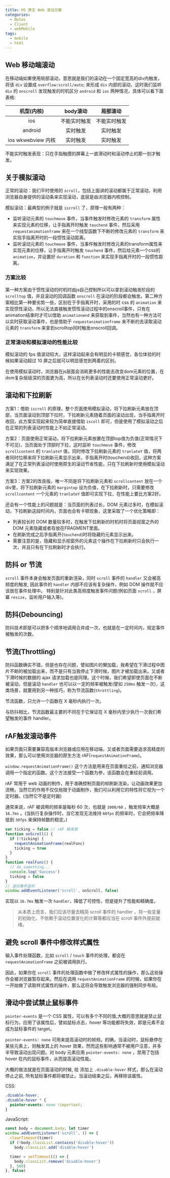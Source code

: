 ```yaml
---
title: H5 原生 Web 滚动方案
categories:
  - Notes
  - Client
  - webMobile
tags:
  - mobile
  - html
---
```


## Web 移动端滚动

在移动端如果使用局部滚动，意思就是我们的滚动在一个固定宽高的div内触发，将该 `div` 设置成 `overflow:scroll/auto`; 来形成 `div` 内部的滚动，这时我们监听 `div` 的 `onscroll` 发现触发的时机区分 `android` 和 `ios` 两种情况，具体可以看下面表格:

|    机型(内核)     |   body滚动   |   局部滚动   |
| :---------------: | :----------: | :----------: |
|        ios        | 不能实时触发 | 不能实时触发 |
|      android      |   实时触发   |   实时触发   |
| ios wkwebview 内核 |   实时触发   |   实时触发   |

不能实时触发表现：只在手指触摸的屏幕上一直滑动时和滚动停止的那一刻才触发。

## 关于模拟滚动

正常的滚动：我们平时使用的 `scroll`，包括上面讲的滚动都属于正常滚动，利用浏览器自身提供的滚动条来实现滚动，底层是由浏览器内核控制。

模拟滚动：最典型的例子就是 `iscroll` 了，原理一般有两种：

- 监听滚动元素的 `touchmove` 事件，当事件触发时修改元素的 `transform` 属性来实现元素的位移，让手指离开时触发 `touchend` 事件，然后采用 `requestanimationframe` 来在一个线型函数下不断的修改元素的 `transform` 来实现手指离开时的一段惯性滚动距离。
- 监听滚动元素的 `touchmove` 事件，当事件触发时修改元素的transform属性来实现元素的位移，让手指离开时触发 `touchend` 事件，然后给元素一个css的 `animation`，并设置好 `duration` 和 `function` 来实现手指离开时的一段惯性距离。

### 方案比较

第一种方案由于惯性滚动的时机时由js自己控制所以可以拿到滚动触发阶段的 `scrolltop` 值，并且滚动的回调函数 `onscroll` 在滚动的阶段都会触发。第二种方案相比第一种要劣势一些，区别在于手指离开时，采用的时 css 的 `animation` 来实现惯性滚动，所以无法直接触发惯性滚动过程中的onscroll事件，只有在animation结束时才可以借助 `animationend` 来获取到事件，当然也有一种方法可以实时获取滚动事件，也是借助于 `requestanimationframe` 来不断的去读取滚动元素的 `transform` 来拿到scrolltop同时触发onscroll回调。

### 正常滚动和模拟滚动的性能比较

模拟滚动的 fps 值波动较大，这样滚动起来会有明显的卡顿感觉，各位体验的时候如果滚动超过 10 屏之后就可以明显感觉到两着的区别。

在使用模拟滚动时，浏览器在js层面会消耗更多的性能去改变dom元素的位置，在dom复杂层级深的页面更为高，所以在长列表滚动时还要使用正常滚动更好。

## 滚动和下拉刷新

方案1：借助 `iscroll` 的原理，整个页面使用模拟滚动，将下拉刷新元素放在顶部，当页面滚动到顶部下拉时，下拉刷新元素随着页面的滚动出现，当手指离开时收回，此方案实现起来较为简单直接借助 `iscoll` 即可，但是使用了模拟滚动之后在正常的列表滚动时性能上不如正常滚动。

方案2：页面使用正常滚动，将下拉刷新元素放置在顶部top值为负值(正常情况下不可见)，当页面处于顶部时下拉，这时监听 `touchmove` 事件，修改 `scrollcontent` 的 `tranlateY` 值，同时修改下拉刷新元素的 `tranlateY` 值，将两者同时位移来将下拉刷新元素显示出来，手指离开时(touchend)收回，这种方案满足了在正常列表滚动时使用原生的滚动节省性能，只在下拉刷新时使用模拟滚动来实现效果。

方案3：方案2的改良版，唯一不同是将下拉刷新元素和 `scrollcontent` 放在一个div里，将下拉刷新元素的 `margintop` 设为负值，在下拉刷新时，只需要修改 `scrollcontent` 一个元素的 `tranlateY` 值即可实现下拉，在性能上要比方案2好。

还会有一个性能上的问题就是：当页面的列表过长，DOM 元素过多时，在模拟滚动，下拉刷新这段时间内，页面也会有卡顿现象，这里采取了一个优化策略即：

- 列表较长时 DOM 数量较多时，在触发下拉刷新的时机时将页面视窗之外的 DOM 元素隐藏或者存放在FRAGMENT里面。
- 在刷新完成之后手指离开(`touchend`)时将隐藏的元素显示出来。
- 需要注意的是，隐藏和显示视窗外的元素这个操作在下拉刷新时只会执行一次，并且只有在下拉刷新时才会执行。

## 防抖 or 节流

`scroll` 事件本身会触发页面的重新渲染，同时 `scroll` 事件的 `handler` 又会被高频度的触发, 因此事件的 `handler` 内部不应该有复杂操作，例如 DOM 操作就不应该放在事件处理中。 特别是针对此类高频度触发事件问题(例如页面 `scroll` ，屏幕 `resize`，监听用户输入等)。

## 防抖(Debouncing)

防抖技术即是可以把多个顺序地调用合并成一次，也就是在一定时间内，规定事件被触发的次数。

## 节流(Throttling)

防抖函数确实不错，但是也存在问题，譬如图片的懒加载，我希望在下滑过程中图片不断的被加载出来，而不是只有当我停止下滑时候，图片才被加载出来。又或者下滑时候的数据的 ajax 请求加载也是同理。这个时候，我们希望即使页面在不断被滚动，但是滚动 `handler` 也可以以一定的频率被触发(譬如 `250ms` 触发一次)，这类场景，就要用到另一种技巧，称为节流函数(`throttling`)。

节流函数，只允许一个函数在 X 毫秒内执行一次。

与防抖相比，节流函数最主要的不同在于它保证在 X 毫秒内至少执行一次我们希望触发的事件 handler。

## rAF触发滚动事件

如果页面只需要兼容高版本浏览器或应用在移动端，又或者页面需要追求高精度的效果，那么可以使用浏览器的原生方法 rAF(`requestAnimationFrame`)。

`window.requestAnimationFrame()` 这个方法是用来在页面重绘之前，通知浏览器调用一个指定的函数。这个方法接受一个函数为参，该函数会在重绘前调用。

rAF 常用于 web 动画的制作，用于准确控制页面的帧刷新渲染，让动画效果更加流畅，当然它的作用不仅仅局限于动画制作，我们可以利用它的特性将它视为一个定时器。(当然它不是定时器)

通常来说，rAF 被调用的频率是每秒 60 次，也就是 `1000/60` ，触发频率大概是 `16.7ms` 。(当执行复杂操作时，当它发现无法维持 `60fps` 的频率时，它会把频率降低到 `30fps` 来保持帧数的稳定。)

```js
var ticking = false // rAF 触发锁
function onScroll() {
  if (!ticking) {
    requestAnimationFrame(realFunc)
    ticking = true
  }
}
function realFunc() {
  // do something...
  console.log('Success')
  ticking = false
}
// 滚动事件监听
window.addEventListener('scroll', onScroll, false)
```

实现以 `16.7ms` 触发一次 `handler`，降低了可控性，但是提升了性能和精确度。

> 从本质上而言，我们应该尽量去精简 scroll 事件的 handler ，将一些变量的初始化、不依赖于滚动位置变化的计算等都应当在 scroll 事件外提前就绪。

## 避免 scroll 事件中修改样式属性

输入事件处理函数，比如 `scroll` / `touch` 事件的处理，都会在 `requestAnimationFrame` 之前被调用执行。

因此，如果你在 `scroll` 事件的处理函数中做了修改样式属性的操作，那么这些操作会被浏览器暂存起来。然后在调用 `requestAnimationFrame` 的时候，如果你在一开始做了读取样式属性的操作，那么这将会导致触发浏览器的强制同步布局。

## 滑动中尝试禁止鼠标事件

`pointer-events` 是一个 CSS 属性，可以有多个不同的值,大概的意思就是禁止鼠标行为，应用了该属性后，譬如鼠标点击，hover 等功能都将失效，即是元素不会成为鼠标事件的 target。

`pointer-events: none` 可用来提高滚动时的帧频。的确，当滚动时，鼠标悬停在某些元素上，则触发其上的 hover 效果，然而这些影响通常不被用户注意，并多半导致滚动出现问题。对 body 元素应用 `pointer-events: none` ，禁用了包括 hover 在内的鼠标事件，从而提高滚动性能。

大概的做法就是在页面滚动的时候, 给 添加上 `.disable-hover` 样式，那么在滚动停止之前, 所有鼠标事件都将被禁止。当滚动结束之后，再移除该属性。

CSS: 

```css
.disable-hover,
.disable-hover * {
  pointer-events: none !important;
}
```

JavaScript: 

```js
const body = document.body; let timer
window.addEventListener('scroll', () => {
  clearTimeout(timer)
  if (!body.classList.contains('disable-hover'))
    body.classList.add('disable-hover')

  timer = setTimeout(() => {
    body.classList.remove('disable-hover')
  }, 500)
}, false)
```